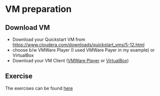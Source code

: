 # VM preparation

## Download VM
- Download your Quickstart VM from https://www.cloudera.com/downloads/quickstart_vms/5-12.html 
- choose b/w VMWare Player (I used VMWare Payer in my example) or VirtualBox
- Download your VM Client ([VMWare Player](https://my.vmware.com/en/web/vmware/free#desktop_end_user_computing/vmware_workstation_player/14_0) or [VirtualBox](https://www.virtualbox.org/wiki/Downloads))

## Exercise
The exercises can be found [here](exercise.md)
